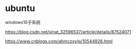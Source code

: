 # ubuntu
windows10子系统




https://blog.csdn.net/sinat_32596537/article/details/87524071


https://www.cnblogs.com/ahmczsy/p/10544926.html
